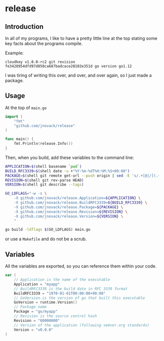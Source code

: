 # release

## Introduction

In all of my programs, I like to have a pretty little line at the top stating
some key facts about the programs compile.

Example:

```
cloudkey v1.0.0-rc2 git revision fe3428954dfd97d850ca687badcace28102e351d go version go1.12
```

I was tiring of writing this over, and over, and over again, so I just made a
package.

## Usage

At the top of `main.go`

```go
import (
	"fmt"
	"github.com/jnovack/release"
)

func main() {
	fmt.Println(release.Info())
}
```

Then, when you build, add these variables to the command line:

```sh
APPLICATION=$(shell basename `pwd`)
BUILD_RFC3339=$(shell date -u +"%Y-%m-%dT%H:%M:%S+00:00")
PACKAGE=$(shell git remote get-url --push origin | sed -E 's/.+[@|/](.+)\.(.+).git/\1.\2/' | sed 's/\:/\//')
REVISION=$(shell git rev-parse HEAD)
VERSION=$(shell git describe --tags)

GO_LDFLAGS="-w -s \
	-X github.com/jnovack/release.Application=${APPLICATION} \
	-X github.com/jnovack/release.BuildRFC3339=${BUILD_RFC3339} \
	-X github.com/jnovack/release.Package=${PACKAGE} \
	-X github.com/jnovack/release.Revision=${REVISION} \
	-X github.com/jnovack/release.Version=${VERSION} \
	"

go build -ldflags $(GO_LDFLAGS) main.go
```

or use a `Makefile` and do not be a scrub.

## Variables

All the variables are exported, so you can reference them within your code.

```go
var (
	// Application is the name of the executable
	Application = "myapp"
	// BuildRFC3339 is the build date in RFC 3339 format
	BuildRFC3339 = "1970-01-01T00:00:00+00:00"
	// GoVersion is the version of go that built this executable
	GoVersion = runtime.Version()
	// Package name
	Package = "go/myapp"
	// Revision is the source control hash
	Revision = "00000000"
	// Version of the application (following semver.org standards)
	Version = "v0.0.0"
)
```
